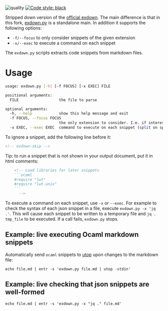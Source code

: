 ![quality](https://github.com/smelc/exdown/actions/workflows/lint.yml/badge.svg)
[![Code style: black](https://img.shields.io/badge/code%20style-black-000000.svg)](https://github.com/psf/black)

Stripped down version of the
[official exdown](https://github.com/nschloe/exdown/). The main difference
is that in this fork,
[exdown.py](https://github.com/smelc/exdown/blob/master/exdown.py)
is a standalone main. In addition it supports the following options:

* `-f/--focus` to only consider snippets of the given extension
* `-x/--exec` to execute a command on each snippet

The `exdown.py` scripts extracts code snippets from markdown files.

# Usage

```bash
usage: exdown.py [-h] [-f FOCUS] [-x EXEC] FILE

positional arguments:
  FILE                  the file to parse

optional arguments:
  -h, --help            show this help message and exit
  -f FOCUS, --focus FOCUS
                        the only extension to consider. I.e. if interested in ```ocaml ...``` blocks, pass -f ocaml
  -x EXEC, --exec EXEC  command to execute on each snippet (split on spaces).
```

To ignore a snippet, add the following line before it:

```html
<!-- exdown-skip -->
```

Tip: to run a snippet that is not shown in your output document, put
it in html comments:

```html
    <!-- Load libraries for later snippets
    ```ocaml
    #require "lwt"
    #require "lwt.unix"
    ```
      -->
```

To execute a command on each snippet, use `-x` or `--exec`. For example
to check the syntax of each json snippet in a file, execute
`exdown.py -x 'jq .'`. This will cause each snippet to be written to
a temporary file and `jq . tmp_file` to be executed. If a call fails,
`exdown.py` stops.

## Example: live executing Ocaml markdown snippets

Automatically send `ocaml` snippets to [utop](https://opam.ocaml.org/packages/utop/)
upon changes to the markdown file:

```
echo file.md | entr -s 'exdown.py file.md | utop -stdin'
```

## Example: live checking that json snippets are well-formed

```
echo file.md | entr -s 'exdown.py -x "jq ." file.md'
```
